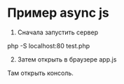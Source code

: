 # Пример async js

1. Сначала запустить сервер 

php -S localhost:80 test.php

2. Затем открыть в браузере app.js

Там открыть консоль.
